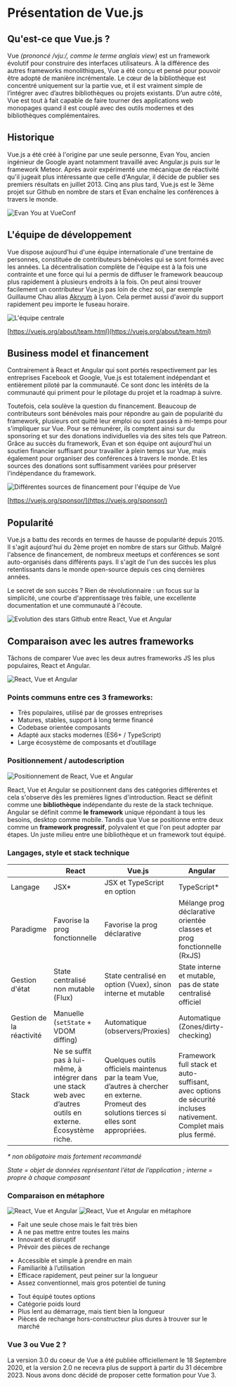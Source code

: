 # Présentation de Vue.js

## Qu'est-ce que Vue.js ?

Vue _(prononcé /vjuː/, comme le terme anglais view)_ est un framework évolutif pour construire des interfaces utilisateurs. À la différence des autres frameworks monolithiques, Vue a été conçu et pensé pour pouvoir être adopté de manière incrémentale. Le cœur de la bibliothèque est concentré uniquement sur la partie vue, et il est vraiment simple de l’intégrer avec d’autres bibliothèques ou projets existants. D’un autre côté, Vue est tout à fait capable de faire tourner des applications web monopages quand il est couplé avec des outils modernes et des bibliothèques complémentaires.

## Historique

Vue.js a été créé à l'origine par une seule personne, Evan You, ancien ingénieur de Google ayant notamment travaillé avec Angular.js puis sur le framework Meteor. Après avoir expérimenté une mécanique de réactivité qu'il jugeait plus intéressante que celle d'Angular, il décide de publier ses premiers résultats en juillet 2013. Cinq ans plus tard, Vue.js est le 3ème projet sur Github en nombre de stars et Evan enchaîne les conférences à travers le monde.

![Evan You at VueConf](../../assets/evanyou.jpg)

## L'équipe de développement

Vue dispose aujourd'hui d'une équipe internationale d'une trentaine de personnes, constituée de contributeurs bénévoles qui se sont formés avec les années. La décentralisation complète de l'équipe est à la fois une contrainte et une force qui lui a permis de diffuser le framework beaucoup plus rapidement à plusieurs endroits à la fois. On peut ainsi trouver facilement un contributeur Vue.js pas loin de chez soi, par exemple Guillaume Chau alias [Akryum](https://twitter.com/akryum) à Lyon. Cela permet aussi d'avoir du support rapidement peu importe le fuseau horaire.

![L'équipe centrale](../../assets/team.jpg)

[https://vuejs.org/about/team.html](https://vuejs.org/about/team.html)

## Business model et financement

Contrairement à React et Angular qui sont portés respectivement par les entreprises Facebook et Google, Vue.js est totalement indépendant et entièrement piloté par la communauté. Ce sont donc les intérêts de la communauté qui priment pour le pilotage du projet et la roadmap à suivre.

Toutefois, cela soulève la question du financement. Beaucoup de contributeurs sont bénévoles mais pour répondre au gain de popularité du framework, plusieurs ont quitté leur emploi ou sont passés à mi-temps pour s'impliquer sur Vue. Pour se rémunérer, ils comptent ainsi sur du sponsoring et sur des donations individuelles via des sites tels que Patreon. Grâce au succès du framework, Evan et son équipe ont aujourd'hui un soutien financier suffisant pour travailler à plein temps sur Vue, mais également pour organiser des conférences à travers le monde. Et les sources des donations sont suffisamment variées pour préserver l'indépendance du framework.

![Différentes sources de financement pour l'équipe de Vue](../../assets/financement.jpg)

[https://vuejs.org/sponsor/](https://vuejs.org/sponsor/)

## Popularité

Vue.js a battu des records en termes de hausse de popularité depuis 2015. Il s'agit aujourd'hui du 2ème projet en nombre de stars sur Github. Malgré l'absence de financement, de nombreux meetups et conférences se sont auto-organisés dans différents pays. Il s'agit de l'un des succès les plus retentissants dans le monde open-source depuis ces cinq dernières années.

Le secret de son succès ? Rien de révolutionnaire : un focus sur la simplicité, une courbe d'apprentissage très faible, une excellente documentation et une communauté à l'écoute.

![Evolution des stars Github entre React, Vue et Angular](../../assets/popularite.jpg)

## Comparaison avec les autres frameworks

Tâchons de comparer Vue avec les deux autres frameworks JS les plus populaires, React et Angular.

![React, Vue et Angular](../../assets/react-vue-angular.jpg)

### Points communs entre ces 3 frameworks:

- Très populaires, utilisé par de grosses entreprises
- Matures, stables, support à long terme financé
- Codebase orientée composants
- Adapté aux stacks modernes (ES6+ / TypeScript)
- Large écosystème de composants et d’outillage

### Positionnement / autodescription

![Positionnement de React, Vue et Angular](../../assets/autodescription.jpg)

React, Vue et Angular se positionnent dans des catégories différentes et cela s'observe dès les premières lignes d'introduction. React se définit comme une **bibliothèque** indépendante du reste de la stack technique. Angular se définit comme **le framework** unique répondant à tous les besoins, desktop comme mobile. Tandis que Vue se positionne entre deux comme un **framework progressif**, polyvalent et que l'on peut adopter par étapes. Un juste milieu entre une bibliothèque et un framework tout équipé.

### Langages, style et stack technique

|                          | React                                                                                                         | Vue.js                                                                                                                                        | Angular                                                                                                        |
| ------------------------ | ------------------------------------------------------------------------------------------------------------- | --------------------------------------------------------------------------------------------------------------------------------------------- | -------------------------------------------------------------------------------------------------------------- |
| Langage                  | JSX\*                                                                                                         | JSX et TypeScript en option                                                                                                                   | TypeScript\*                                                                                                   |
| Paradigme                | Favorise la prog fonctionnelle                                                                                | Favorise la prog déclarative                                                                                                                  | Mélange prog déclarative orientée classes et prog fonctionnelle (RxJS)                                         |
| Gestion d'état           | State centralisé non mutable (Flux)                                                                           | State centralisé en option (Vuex), sinon interne et mutable                                                                                   | State interne et mutable, pas de state centralisé officiel                                                     |
| Gestion de la réactivité | Manuelle (`setState` + VDOM diffing)                                                                          | Automatique (observers/Proxies)                                                                                                               | Automatique (Zones/dirty-checking)                                                                             |
| Stack                    | Ne se suffit pas à lui-même, à intégrer dans une stack web avec d’autres outils en externe. Écosystème riche. | Quelques outils officiels maintenus par la team Vue, d’autres à chercher en externe. Promeut des solutions tierces si elles sont appropriées. | Framework full stack et auto-suffisant, avec options de sécurité incluses nativement. Complet mais plus fermé. |

_\* non obligatoire mais fortement recommandé_

_State = objet de données représentant l’état de l’application ; interne = propre à chaque composant_

### Comparaison en métaphore

![React, Vue et Angular](../../assets/react-vue-angular.jpg)
![React, Vue et Angular en métaphore](../../assets/react-vue-angular-metaphore.jpg)

<div class="cols">
<div class="col">

- Fait une seule chose mais le fait très bien
- A ne pas mettre entre toutes les mains
- Innovant et disruptif
- Prévoir des pièces de rechange

</div>
<div class="col">

- Accessible et simple à prendre en main
- Familiarité à l’utilisation
- Efficace rapidement, peut peiner sur la longueur
- Assez conventionnel, mais gros potentiel de tuning

</div>
<div class="col">

- Tout équipé toutes options
- Catégorie poids lourd
- Plus lent au démarrage, mais tient bien la longueur
- Pièces de rechange hors-constructeur plus dures à trouver sur le marché

</div>
</div>

### Vue 3 ou Vue 2 ?

La version 3.0 du coeur de Vue a été publiée officiellement le 18 Septembre 2020, et la version 2.0 ne recevra plus de support à partir du 31 décembre 2023. Nous avons donc décidé de proposer cette formation pour Vue 3.
